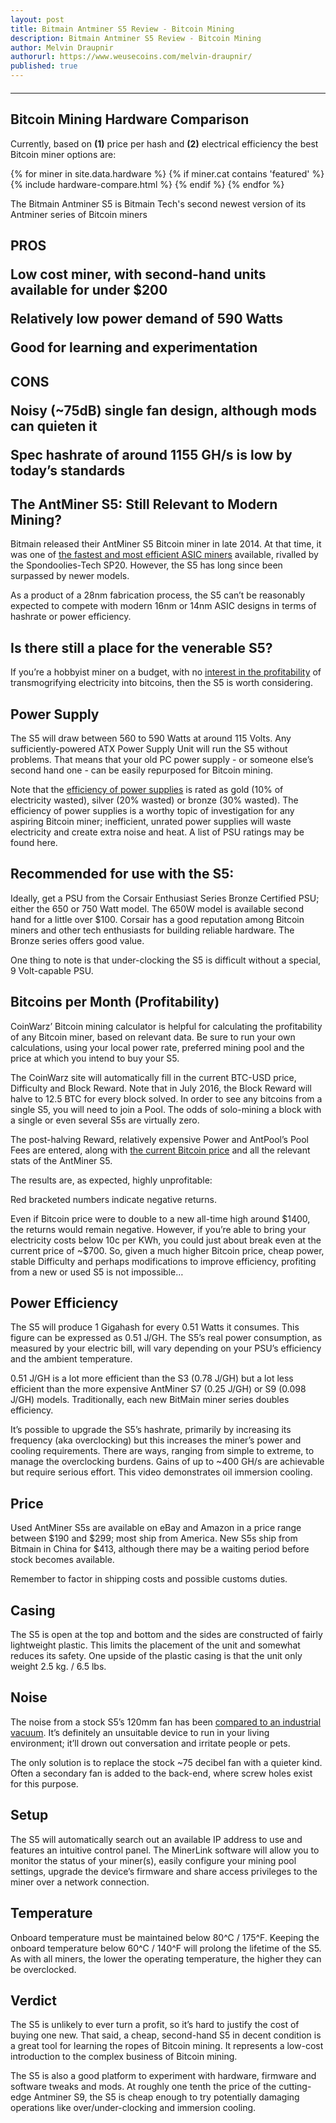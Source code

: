 ```yaml
---
layout: post
title: Bitmain Antminer S5 Review - Bitcoin Mining
description: Bitmain Antminer S5 Review - Bitcoin Mining
author: Melvin Draupnir
authorurl: https://www.weusecoins.com/melvin-draupnir/
published: true
---
```


<hr id="hwc" style="width: 100%; margin: 20px 0; color: #eee;" />

<h2>Bitcoin Mining Hardware Comparison</h2>

<p>Currently, based on <b>(1)</b> price per hash and <b>(2)</b> electrical efficiency the best Bitcoin miner options are:</p>

<div class="hardware-comparison">
{% for miner in site.data.hardware %}
{% if miner.cat contains 'featured' %}
{% include hardware-compare.html %}
{% endif %}
{% endfor %}
</div>

<p>The Bitmain Antminer S5 is Bitmain Tech's second newest version of its Antminer series of Bitcoin miners</p>

<p><h2>PROS</p>

<p>Low cost miner, with second-hand units available for under $200</p>
<p>Relatively low power demand of 590 Watts</p>
<p>Good for learning and experimentation</p>

<p><h2>CONS</p>

<p>Noisy (~75dB) single fan design, although mods can quieten it</p>
<p>Spec hashrate of around 1155 GH/s is low by today’s standards</p>

<h2>The AntMiner S5: Still Relevant to Modern Mining?</h2>

<p>Bitmain released their AntMiner S5 Bitcoin miner in late 2014. At that time, it was one of <a href="/certain-traits-necessary-for-bitcoin-mining-success-21/">the fastest and most efficient ASIC miners</a> available, rivalled by the Spondoolies-Tech SP20. However, the S5 has long since been surpassed by newer models.</p>

<p>As a product of a 28nm fabrication process, the S5 can’t be reasonably expected to compete with modern 16nm or 14nm ASIC designs in terms of hashrate or power efficiency.</p>

<h2>Is there still a place for the venerable S5?</h2>

<p>If you’re a hobbyist miner on a budget, with no <a href="/avalon-wins-the-asic-race-sort-of-23/">interest in the profitability</a> of transmogrifying electricity into bitcoins, then the S5 is worth considering.</p>

<h2>Power Supply</h2>

<p>The S5 will draw between 560 to 590 Watts at around 115 Volts. Any sufficiently-powered ATX Power Supply Unit will run the S5 without problems. That means that your old PC power supply - or someone else’s second hand one - can be easily repurposed for Bitcoin mining.</p>

<p>Note that the <a href="/bitcoin-mining-its-about-solving-problems-27/">efficiency of power supplies</a> is rated as gold (10% of electricity wasted), silver (20% wasted) or bronze (30% wasted). The efficiency of power supplies is a worthy topic of investigation for any aspiring Bitcoin miner; inefficient, unrated power supplies will waste electricity and create extra noise and heat. A list of PSU ratings may be found here.</p>

<h2>Recommended for use with the S5:</h2>

<p>Ideally, get a PSU from the Corsair Enthusiast Series Bronze Certified PSU; either the 650 or 750 Watt model. The 650W model is available second hand for a little over $100. Corsair has a good reputation among Bitcoin miners and other tech enthusiasts for building reliable hardware. The Bronze series offers good value.</p>

<p>One thing to note is that under-clocking the S5 is difficult without a special, 9 Volt-capable PSU.</p>

<h2>Bitcoins per Month (Profitability)</h2>

<p>CoinWarz’ Bitcoin mining calculator is helpful for calculating the profitability of any Bitcoin miner, based on relevant data. Be sure to run your own calculations, using your local power rate, preferred mining pool and the price at which you intend to buy your S5.</p>

<p>The CoinWarz site will automatically fill in the current BTC-USD price, Difficulty and Block Reward. Note that in July 2016, the Block Reward will halve to 12.5 BTC for every block solved. In order to see any bitcoins from a single S5, you will need to join a Pool. The odds of solo-mining a block with a single or even several S5s are virtually zero.</p>

<p>The post-halving Reward, relatively expensive Power and AntPool’s Pool Fees are entered, along with <a href="/advertise/">the current Bitcoin price</a> and all the relevant stats of the AntMiner S5.</p>

<p>The results are, as expected, highly unprofitable:</p>

<p>Red bracketed numbers indicate negative returns.</p>

<p>Even if Bitcoin price were to double to a new all-time high around $1400, the returns would remain negative. However, if you’re able to bring your electricity costs below 10c per KWh, you could just about break even at the current price of ~$700. So, given a much higher Bitcoin price, cheap power, stable Difficulty and perhaps modifications to improve efficiency, profiting from a new or used S5 is not impossible…</p>

<h2>Power Efficiency</h2>

<p>The S5 will produce 1 Gigahash for every 0.51 Watts it consumes. This figure can be expressed as 0.51 J/GH. The S5’s real power consumption, as measured by your electric bill, will vary depending on your PSU’s efficiency and the ambient temperature.</p>

<p>0.51 J/GH is a lot more efficient than the S3 (0.78 J/GH) but a lot less efficient than the more expensive AntMiner S7 (0.25 J/GH) or S9 (0.098 J/GH) models. Traditionally, each new BitMain miner series doubles efficiency.</p>

<p>It’s possible to upgrade the S5’s hashrate, primarily by increasing its frequency (aka overclocking) but this increases the miner’s power and cooling requirements. There are ways, ranging from simple to extreme, to manage the overclocking burdens. Gains of up to ~400 GH/s are achievable but require serious effort. This video demonstrates oil immersion cooling.</p>

<h2>Price</h2>

<p>Used AntMiner S5s are available on eBay and Amazon in a price range between $190 and $299; most ship from America. New S5s ship from Bitmain in China for $413, although there may be a waiting period before stock becomes available.</p>

<p>Remember to factor in shipping costs and possible customs duties.</p>

<h2>Casing</h2>

<p>The S5 is open at the top and bottom and the sides are constructed of fairly lightweight plastic. This limits the placement of the unit and somewhat reduces its safety. One upside of the plastic casing is that the unit only weight 2.5 kg. / 6.5 lbs.</p>

<h2>Noise</h2>

<p>The noise from a stock S5’s 120mm fan has been <a href="/usb-bitcoin-miner-setup-guide/">compared to an industrial vacuum</a>. It’s definitely an unsuitable device to run in your living environment; it’ll drown out conversation and irritate people or pets.</p>

<p>The only solution is to replace the stock ~75 decibel fan with a quieter kind. Often a secondary fan is added to the back-end, where screw holes exist for this purpose.</p>

<h2>Setup</h2>

<p>The S5 will automatically search out an available IP address to use and features an intuitive control panel. The MinerLink software will allow you to monitor the status of your miner(s), easily configure your mining pool settings, upgrade the device’s firmware and share access privileges to the miner over a network connection.</p>

<h2>Temperature</h2>

<p>Onboard temperature must be maintained below 80^C / 175^F. Keeping the onboard temperature below 60^C / 140^F will prolong the lifetime of the S5. As with all miners, the lower the operating temperature, the higher they can be overclocked.</p>

<h2>Verdict</h2>

<p>The S5 is unlikely to ever turn a profit, so it’s hard to justify the cost of buying one new. That said, a cheap, second-hand S5 in decent condition is a great tool for learning the ropes of Bitcoin mining. It represents a low-cost introduction to the complex business of Bitcoin mining.</p>

<p>The S5 is also a good platform to experiment with hardware, firmware and software tweaks and mods. At roughly one tenth the price of the cutting-edge Antminer S9, the S5 is cheap enough to try potentially damaging operations like over/under-clocking and immersion cooling.</p>


 